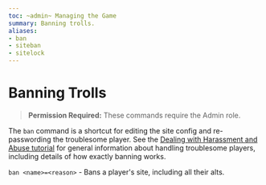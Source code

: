 ```yaml
---
toc: ~admin~ Managing the Game
summary: Banning trolls.
aliases:
- ban
- siteban
- sitelock
---
```


# Banning Trolls

> **Permission Required:** These commands require the Admin role.

The `ban` command is a shortcut for editing the site config and re-passwording the troublesome player. See the [Dealing with Harassment and Abuse tutorial](/help/trouble_tutorial) for general information about handling troublesome players, including details of how exactly banning works.

`ban <name>=<reason>` - Bans a player's site, including all their alts.